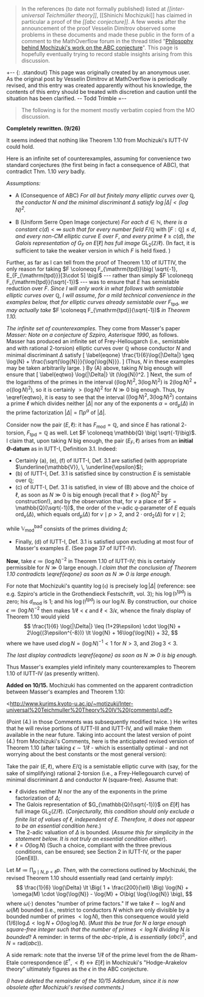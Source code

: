 
> In the references (to date not formally published) listed at _[[inter-universal Teichmüller theory]]_, [[Shinichi Mochizuki]] has claimed in particular a proof of the _[[abc conjecture]]_. A few weeks after the announcement of the proof Vesselin Dimitrov observed some problems in these documents and made these public in the form of a comment to the MathOverflow forum in the thread titled "[Philosophy behind Mochizuki's work on the ABC conjecture](http://mathoverflow.net/questions/106560/philosophy-behind-mochizukis-work-on-the-abc-conjecture/#107279)". This page is hopefully eventually trying to record stable insights arising from this discussion.

+-- {: .standout} 
This page was originally created by an anonymous user. As the original post by Vesselin Dimitrov at MathOverflow is periodically revised, and this entry was created apparently without his knowledge, the contents of this entry should be treated with discretion and caution until the situation has been clarified. -- Todd Trimble 
=-- 

> The following is for the moment mostly verbatim copied from the MO discussion.


**Completely rewritten. (9/26)**

It seems indeed that nothing like Theorem 1.10 from Mochizuki's IUTT-IV could hold. 

Here is an infinite set of counterexamples, assuming for convenience two standard conjectures (the first being in fact a consequence of ABC), that contradict Thm. 1.10 *very* badly. 

*Assumptions:* 

- A (Consequence of ABC) *For all but finitely many elliptic curves over $\mathbb{Q}$, the conductor $N$ and the minimal discriminant $\Delta$ satisfy $\log{|\Delta|} \lt (\log{N})^2$.*

- B (Uniform Serre Open Image conjecture) *For each* $d \in \mathbb{N}$, *there is a constant* $c(d) \lt \infty$ *such that for every number field* $F/\mathbb{Q}$ with $[F:\mathbb{Q}] \leq d$, *and every
     non-CM elliptic curve* $E$ *over* $F$, *and every prime* $\ell \geq c(d)$, *the Galois representation of* $G_F$ *on* $E[\ell]$ *has full image* $\mathrm{GL}_2(\mathbb{Z}/{\ell})$. (In fact, it is sufficient to take the weaker version in which $F$ is held fixed. )

Further, as far as I can tell from the proof of Theorem 1.10 of IUTTIV, the only reason for taking $F \coloneqq F_{\mathrm{tpd}}\big( \sqrt{-1}, E_{F_{\mathrm{tpd}}}[3\cdot 5]
 \big)$ --- rather than simply $F \coloneqq F_{\mathrm{tpd}}(\sqrt{-1})$ --- was to ensure that $E$ has semistable reduction over $F$. *Since I will only work in what follows with semistable elliptic curves over* $\mathbb{Q}$, *I will assume, for a mild technical convenience in the examples below, that for elliptic curves already semistable over* $F_{\mathrm{tpd}}$, *we may actually take* $F \coloneqq F_{\mathrm{tpd}}(\sqrt{-1})$ *in Theorem 1.10.*


*The infinite set of counterexamples.* They come from Masser's paper *Masser: Note on a conjecture of Szpiro, *Asterisque* 1990*, as follows. Masser has produced an infinite set of Frey-Hellougarch (i.e., semistable and with rational 2-torsion) elliptic curves over $\mathbb{Q}$ whose conductor $N$ and minimal discriminant $\Delta$ satisfy
\[
\label{eqone}
\frac{1}{6}\log{|\Delta|} \geq \log{N} + \frac{\sqrt{\log{N}}}{\log{\log{N}}}.
\]
(Thus, $N$ in these examples may be taken arbitrarily large. ) By (A) above, taking $N$ big enough will ensure that
\[
\label{eqtwo}
\log{|\Delta|} \lt (\log{N})^2.
\]
Next, the sum of the logarithms of the primes in the interval $\big( (\log{N})^2, 3(\log{N})^2 \big)$ is $2(\log{N})^2 + o((\log{N})^2)$, so it is certainly $\gt (\log{N})^2$ for $N \gg 0$ big enough.  Thus, by \eqref{eqtwo}, it is easy to see that the interval $\big( (\log{N})^2, 3(\log{N})^2 \big)$ contains a prime $\ell$ which divides neither $|\Delta|$ nor any of the exponents $\alpha = \mathrm{ord}_p(\Delta)$ in the prime factorization $|\Delta| = \prod p^{\alpha}$ of $|\Delta|$.

Consider now the pair $(E,\ell)$: it has $F_{\mathrm{mod}} = \mathbb{Q}$, and since $E$ has rational $2$-torsion, $F_{\mathrm{tpd}} = \mathbb{Q}$ as well. Let $F \coloneqq \mathbb{Q} \big(
\sqrt{-1}\big)$. I claim that, upon taking $N$ big enough, the pair $(E_F,\ell)$ arises from an **initial $\Theta$-datum** as  in IUTT-I, Definition 3.1. Indeed:

- Certainly (a), (e), (f) of IUTT-I, Def. 3.1 are satisfied (with appropriate $\underline{\mathbb{V}}, \, \underline{\epsilon}$);
- (b) of IUTT-I, Def. 3.1 is satisfied since by construction $E$ is semistable over $\mathbb{Q}$;
- (c) of IUTT-I, Def. 3.1 is satisfied, in view of (B) above and the choice of $\ell$, as soon as $N \gg 0$ is big enough (recall that $\ell \gt (\log{N})^2$ by construction!), and by the observation that, for $v$ a place of $F = \mathbb{Q}(\sqrt{-1})$, the order of the $v$-adic $q$-parameter of $E$ equals $\mathrm{ord}_v (\Delta)$, which equals $\mathrm{ord}_p(\Delta)$ for $v \mid p \gt 2$, and $2\cdot\mathrm{ord}_2(\Delta)$ for $v \mid 2$; 

while $\mathbb{V}_{\mathrm{mod}}^{\mathrm{bad}}$ consists of the primes dividing $\Delta$;

- Finally, (d) of IUTT-I, Def. 3.1 is satisfied upon excluding at most four of Masser's examples $E$. (See page 37 of IUTT-IV).


**Now**, take $\epsilon \coloneqq \big( \log{N} \big)^{-2}$ in Theorem 1.10 of IUTT-IV; this is certainly permissible for $N \gg 0$ large enough. *I claim that the conclusion of Theorem 1.10 contradicts \eqref{eqone} as soon as $N \gg 0$ is large enough.*

For note that Mochizuki's quantity $\log(\mathfrak{q})$ is precisely $\log{|\Delta|}$ (reference: see e.g. Szpiro's article in the Grothendieck Festschrift, vol. 3); his $\log{(\mathfrak{d}^{\mathrm{tpd}})}$ is zero; his $d_{\mathrm{mod}}$ is $1$; and his $\log{(\mathfrak{f}^{\mathrm{tpd}})}$ is our $\log{N}$. By construction, our choice $\epsilon \coloneqq \big( \log{N} \big)^{-2}$ then makes $1/\ell \lt \epsilon$ and $\ell \lt 3/\epsilon$, whence the finaly display of Theorem 1.10 would yield
$$
\frac{1}{6} \log{|\Delta|} \leq (1+29\epsilon) \cdot \log{N} + 2\log{(3\epsilon^{-8})}
\lt \log{N} + 16\log{\log{N}} + 32,
$$
where we have used $\epsilon \log{N} = (\log{N})^{-1} \lt 1$ for $N \gt 3$, and $2\log{3} \lt 3$.



*The last display contradicts \eqref{eqone} as soon as $N \gg 0$ is big enough.*



Thus Masser's examples yield infinitely many counterexamples to Theorem 1.10 of IUTT-IV (as presently written).




**Added on 10/15.** Mochizuki has commented on the apparent contradiction between Masser's examples and Theorem 1.10: 

&lt;http://www.kurims.kyoto-u.ac.jp/~motizuki/Inter-universal%20Teichmuller%20Theory%20IV%20(comments).pdf>

(Point (4.) in those Comments was subsequently modified twice. ) He writes that he will revise portions of IUTT-III and IUTT-IV, and will make them available in the near future. Taking into account the latest version of point (4.) from Mochizuki's Comments, here is the anticipated revised version of Theorem 1.10 (after taking $\epsilon \sim 1/\ell$ - which is essentially optimal - and not worrying about the best constants or the most general version):

Take the pair $(E,\ell)$, where $E/\mathbb{Q}$ is a semistable elliptic curve with (say, for the sake of simplifying) rational $2$-torsion (i.e., a Frey-Hellegouarch curve) of minimal discriminant $\Delta$ and conductor $N$ (square-free). Assume that:

- $\ell$ divides neither $N$ nor the any of the exponents in the prime factorization of $\Delta$;
- The Galois representation of $G_{\mathbb{Q}(\sqrt{-1})}$ on $E[\ell]$ has full image $\mathrm{GL}_2(\mathbb{Z}/\ell)$. (*Conjecturally, this condition should only exclude a finite list of values of $\ell$, independent of $E$. Therefore, it does not appear to be an essential condition here.*)
- The $2$-adic valuation of $\Delta$ is bounded. (*Assume this for simplicity in the statement below. It is not truly an essential condition either*).
- $\ell = O(\log{N})$ (Such a choice, compliant with the three previous conditions, can be ensured; see Section 2 in IUTT-IV, or the paper [GenEll]).

Let $M \coloneqq \prod_{p \mid N,  p \lt \ell} p$. *Then*, with the corrections outlined by Mochizuki, the revised Theorem 1.10 should essentially read (and certainly *imply*):
$$
\frac{1}{6} \log{\Delta} \lt \Big( 1 + \frac{200}{\ell} \Big) \log{N}  + \omega(M) \cdot \log{\log{N}} - \log{M} + O\big( \log{\log{N}} \big),
$$
where $\omega(\cdot)$ denotes "number of prime factors." If we take $\ell \sim \log{N}$ and $\omega(M)$ bounded (i.e., restrict to conductors $N$ which are only divisible by a bounded number of primes $\lt \log{N}$), then this consequence would yield $(1/6) \log{\Delta} \lt \log{N} + O(\log{\log{N}})$. (*Must this be true for $N$ a large enough square-free integer such that the number of primes $\lt \log{N}$ dividing $N$ is bounded*? A reminder: in terms of the $abc$-triple, $\Delta$ is *essentially* $(abc)^2$, and $N = \mathrm{rad}(abc)$).

A side remark: note that the inverse $1/\ell$ of the prime level from the de Rham-Etale correspondence $(E^{\dagger}, \lt \ell) \leftrightarrow E[\ell]$ in Mochizuki's "Hodge-Arakelov theory" ultimately figures as the $\epsilon$ in the ABC conjecture. 


*(I have deleted the remainder of the 10/15 Addendum, since it is now obsolete after Mochizuki's revised comments.)*